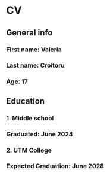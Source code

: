 # CV

## **General info**

### **First name:** Valeria

### **Last name:** Croitoru

### **Age:** 17

## **Education**

### 1. Middle school

### Graduated: June 2024

### 2. UTM College

### Expected Graduation: June 2028
